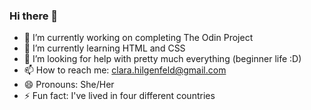 ### Hi there 👋

- 🔭 I’m currently working on completing The Odin Project
- 🌱 I’m currently learning HTML and CSS
- 🤔 I’m looking for help with pretty much everything (beginner life :D)
- 📫 How to reach me: clara.hilgenfeld@gmail.com
- 😄 Pronouns: She/Her
- ⚡ Fun fact: I've lived in four different countries

